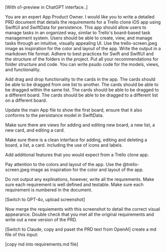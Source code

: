 [With o1-preview in ChatGPT interface..]

You are an expert App Product Owner.  I would like you to write a detailed PRD document that details the requirements for a Trello clone iOS app using SwiftUI and SwiftData for persistence. This app should allow users to manage tasks in an organized way, similar to Trello's board-based task management system. Users should be able to create, view, and manage tasks through an intuitive, visually appealing UI. Use the trello-screen.jpeg image as inspiration for the color and layout of the app. Write the output in a markdown file format. Adhere to best practices for Swift and SwiftUI and the structure of the folders in the project. Put all your recommendations for folder structure and code.  You can write psudo code for the models, views, and functionality.

Add drag and drop functionality to the cards in the app. The cards should be able to be dragged from one list to another. The cards should be able to be dragged within the same list. The cards should be able to be dragged to a different board. The cards should be able to be dragged to a different list on a different board.

Update the main App file to show the first board, ensure that it also conforms to the persistance model in SwiftData.

Make sure there are views for adding and editing new board, a new list, a new card, and editing a card.

Make sure there is a clean interface for adding, editing and deleting a board, a list, a card. including the use of icons and labels.

Add additional features that you would expect from a Trello clone app.

Pay attention to the colors and layout of the app. Use the @trello-screen.jpeg image as inspiration for the color and layout of the app.

Do not output any explinations, however, write all the requrements.  Make sure each requirement is well defined and testable.  Make sure each requirement is numbered in the document.

[Switch to GPT-4o, upload screenshot]

Now merge the requiements with this screenshot to detail the correct visual appearance.  Double check that you met all the original requirements and write out a new version of the PRD.

[Switch to Claude, copy and paset the PRD text from OpenAI]
create a md file of this input:

[copy md into requirements.md file]